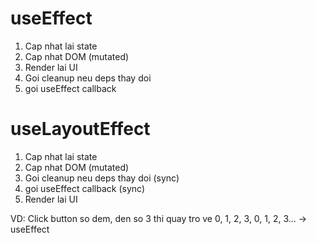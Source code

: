 # useEffect
1. Cap nhat lai state
2. Cap nhat DOM (mutated)
3. Render lai UI
4. Goi cleanup neu deps thay doi
5. goi useEffect callback

# useLayoutEffect
1. Cap nhat lai state
2. Cap nhat DOM (mutated)
4. Goi cleanup neu deps thay doi (sync)
5. goi useEffect callback (sync)
3. Render lai UI

VD: Click button so dem, den so 3 thi quay tro ve 0, 1, 2, 3, 0, 1, 2, 3... -> useEffect